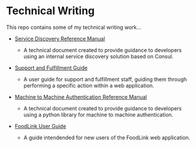 # Technical Writing

This repo contains some of my technical writing work...

* [Service Discovery Reference Manual](Service%20Discovery/README.md)
    * A technical document created to provide guidance to developers using an internal service discovery solution based on Consul.

* [Support and Fulfillment Guide](Support%20and%20Fulfillment%20Walkthrough/README.md)
    * A user guide for support and fulfillment staff, guiding them through performing a specific action within a web application. 

* [Machine to Machine Authentication Reference Manual](Machine%20to%20Machine%20Authentication/README.md)
    * A technical document created to provide guidance to developers using a python library for machine to machine authentication.

* [FoodLink User Guide](FoodLink%20User%20Guide/README.md)
    * A guide intendended for new users of the FoodLink web application.